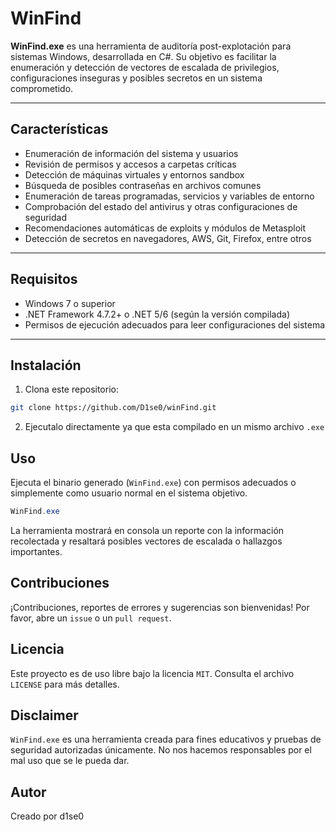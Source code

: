 # WinFind

**WinFind.exe** es una herramienta de auditoría post-explotación para sistemas Windows, desarrollada en C#. Su objetivo es facilitar la enumeración y detección de vectores de escalada de privilegios, configuraciones inseguras y posibles secretos en un sistema comprometido.

---

## Características

- Enumeración de información del sistema y usuarios
- Revisión de permisos y accesos a carpetas críticas
- Detección de máquinas virtuales y entornos sandbox
- Búsqueda de posibles contraseñas en archivos comunes
- Enumeración de tareas programadas, servicios y variables de entorno
- Comprobación del estado del antivirus y otras configuraciones de seguridad
- Recomendaciones automáticas de exploits y módulos de Metasploit
- Detección de secretos en navegadores, AWS, Git, Firefox, entre otros

---

## Requisitos

- Windows 7 o superior
- .NET Framework 4.7.2+ o .NET 5/6 (según la versión compilada)
- Permisos de ejecución adecuados para leer configuraciones del sistema

---

## Instalación

1. Clona este repositorio:

```bash
git clone https://github.com/D1se0/winFind.git
```

2. Ejecutalo directamente ya que esta compilado en un mismo archivo `.exe`

## Uso

Ejecuta el binario generado (`WinFind.exe`) con permisos adecuados o simplemente como usuario normal en el sistema objetivo.

```powershell
WinFind.exe
```

La herramienta mostrará en consola un reporte con la información recolectada y resaltará posibles vectores de escalada o hallazgos importantes.

## Contribuciones

¡Contribuciones, reportes de errores y sugerencias son bienvenidas!
Por favor, abre un `issue` o un `pull request`.

## Licencia

Este proyecto es de uso libre bajo la licencia `MIT`. Consulta el archivo `LICENSE` para más detalles.

## Disclaimer

`WinFind.exe` es una herramienta creada para fines educativos y pruebas de seguridad autorizadas únicamente. No nos hacemos responsables por el mal uso que se le pueda dar.

## Autor

Creado por d1se0
